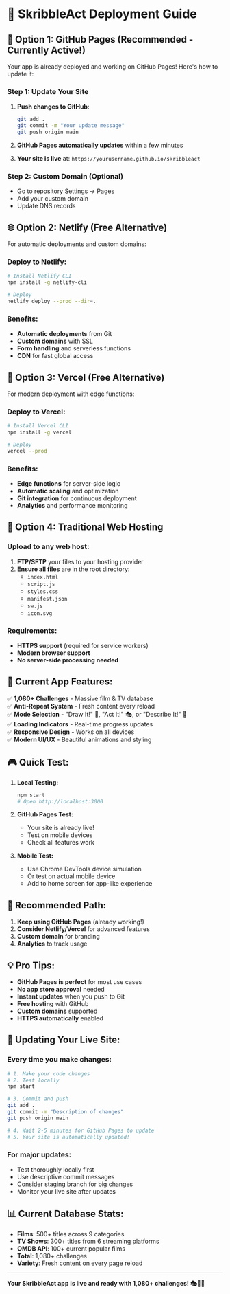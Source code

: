 # 🚀 SkribbleAct Deployment Guide

## 📱 **Option 1: GitHub Pages (Recommended - Currently Active!)**

Your app is already deployed and working on GitHub Pages! Here's how to update it:

### **Step 1: Update Your Site**
1. **Push changes to GitHub**:
   ```bash
   git add .
   git commit -m "Your update message"
   git push origin main
   ```

2. **GitHub Pages automatically updates** within a few minutes
3. **Your site is live** at: `https://yourusername.github.io/skribbleact`

### **Step 2: Custom Domain (Optional)**
- Go to repository Settings → Pages
- Add your custom domain
- Update DNS records

## 🌐 **Option 2: Netlify (Free Alternative)**

For automatic deployments and custom domains:

### **Deploy to Netlify:**
```bash
# Install Netlify CLI
npm install -g netlify-cli

# Deploy
netlify deploy --prod --dir=.
```

### **Benefits:**
- **Automatic deployments** from Git
- **Custom domains** with SSL
- **Form handling** and serverless functions
- **CDN** for fast global access

## 🎯 **Option 3: Vercel (Free Alternative)**

For modern deployment with edge functions:

### **Deploy to Vercel:**
```bash
# Install Vercel CLI
npm install -g vercel

# Deploy
vercel --prod
```

### **Benefits:**
- **Edge functions** for server-side logic
- **Automatic scaling** and optimization
- **Git integration** for continuous deployment
- **Analytics** and performance monitoring

## 🔧 **Option 4: Traditional Web Hosting**

### **Upload to any web host:**
1. **FTP/SFTP** your files to your hosting provider
2. **Ensure all files** are in the root directory:
   - `index.html`
   - `script.js`
   - `styles.css`
   - `manifest.json`
   - `sw.js`
   - `icon.svg`

### **Requirements:**
- **HTTPS support** (required for service workers)
- **Modern browser support**
- **No server-side processing needed**

## 📱 **Current App Features:**

✅ **1,080+ Challenges** - Massive film & TV database  
✅ **Anti-Repeat System** - Fresh content every reload  
✅ **Mode Selection** - "Draw It!" 🎨, "Act It!" 🎭, or "Describe It!" 📝  
✅ **Loading Indicators** - Real-time progress updates  
✅ **Responsive Design** - Works on all devices  
✅ **Modern UI/UX** - Beautiful animations and styling  

## 🎮 **Quick Test:**

1. **Local Testing:**
   ```bash
   npm start
   # Open http://localhost:3000
   ```

2. **GitHub Pages Test:**
   - Your site is already live!
   - Test on mobile devices
   - Check all features work

3. **Mobile Test:**
   - Use Chrome DevTools device simulation
   - Or test on actual mobile device
   - Add to home screen for app-like experience

## 🚀 **Recommended Path:**

1. **Keep using GitHub Pages** (already working!)
2. **Consider Netlify/Vercel** for advanced features
3. **Custom domain** for branding
4. **Analytics** to track usage

## 💡 **Pro Tips:**

- **GitHub Pages is perfect** for most use cases
- **No app store approval** needed
- **Instant updates** when you push to Git
- **Free hosting** with GitHub
- **Custom domains** supported
- **HTTPS automatically** enabled

## 🔄 **Updating Your Live Site:**

### **Every time you make changes:**
```bash
# 1. Make your code changes
# 2. Test locally
npm start

# 3. Commit and push
git add .
git commit -m "Description of changes"
git push origin main

# 4. Wait 2-5 minutes for GitHub Pages to update
# 5. Your site is automatically updated!
```

### **For major updates:**
- Test thoroughly locally first
- Use descriptive commit messages
- Consider staging branch for big changes
- Monitor your live site after updates

## 📊 **Current Database Stats:**

- **Films**: 500+ titles across 9 categories
- **TV Shows**: 300+ titles from 6 streaming platforms
- **OMDB API**: 100+ current popular films
- **Total**: 1,080+ challenges
- **Variety**: Fresh content on every page reload

---

**Your SkribbleAct app is live and ready with 1,080+ challenges! 🎭🎨✨**
